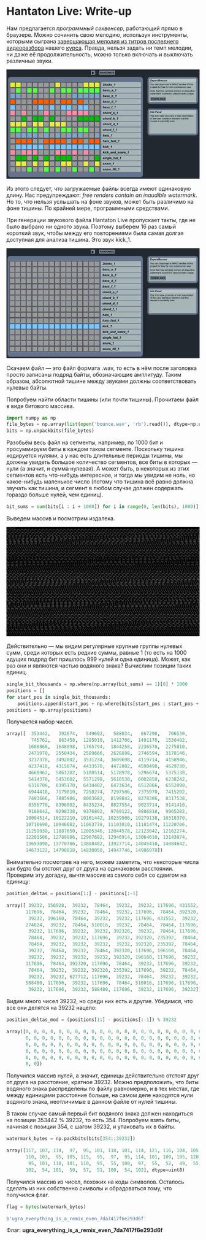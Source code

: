 # Hantaton Live: Write-up

Нам предлагается _программный секвенсер_, работающий прямо в браузере. Можно сочинить свою мелодию, используя инструменты, которыми сыграна [завершающая мелодия из титров последнего видеоразбора](https://www.youtube.com/watch?v=yGm2X7o3WgM&t=4416s) нашего [курса](https://course.ugractf.ru/). Правда, нельзя задать ни темп мелодии, ни даже её продолжительность, можно только включать и выключать различные звуки.

![Интерфейс](writeup/hantaton.png)

Из этого следует, что загружаемые файлы всегда имеют одинаковую длину. Нас предупреждают: _free renders contain an inaudible watermark_. Но то, что нельзя услышать на фоне звуков, может быть различимо на фоне тишины. По крайней мере, программными средствами.

При генерации звукового файла Hantaton Live пропускает такты, где не было выбрано ни одного звука. Поэтому выберем 16 раз самый короткий звук, чтобы между его повторениями была самая долгая доступная для анализа тишина. Это звук kick\_1.

![Выбран нужный звук](writeup/kick1.png)

Скачаем файл — это файл формата .wav, то есть в нём после заголовка просто записаны подряд байты, обозначающие амплитуду. Таким образом, абсолютной тишине между звуками должны соответствовать нулевые байты.

Попробуем найти области тишины (или почти тишины). Прочитаем файл в виде битового массива.

```python
import numpy as np
file_bytes = np.array(list(open('bounce.wav', 'rb').read()), dtype=np.uint8)
bits = np.unpackbits(file_bytes)
```

Разобьём весь файл на сегменты, например, по 1000 бит и просуммируем биты в каждом таком сегменте. Поскольку тишина кодируется нулями, а у нас есть длительные периоды тишины, мы должны увидеть большое количество сегментов, все биты в которых — нули (а значит, и сумма нулевая). А может быть, в некоторых из этих сегментов есть что-нибудь интересное, и тогда мы увидим не ноль, но какое-нибудь маленькое число (потому что тишина всё равно должна звучать как тишина, и сегмент в любом случае должен содержать гораздо больше нулей, чем единиц).
```python
bit_sums = sum(bits[i : i + 1000]) for i in range(0, len(bits), 1000)]
```

Выведем массив и посмотрим издалека.

![Битовые суммы групп по тысяче](writeup/bitsums.png)

Действительно — мы видим регулярные крупные группы нулевых сумм, среди которых есть редкие суммы, равные 1 (то есть на 1000 идущих подряд бит пришлось 999 нулей и одна единица). Может, как раз они и являются частью водяного знака? Вычислим позиции таких единиц.

```python
single_bit_thousands = np.where(np.array(bit_sums) == 1)[0] * 1000
positions = []
for start_pos in single_bit_thousands:
    positions.append(start_pos + np.where(bits[start_pos : start_pos + 1000] == 1)[0][0])
positions = np.array(positions)
```

Получается набор чисел.

```python
array([  353442,   392674,   549602,   588834,   667298,   706530,
         745762,   863458,  1295010,  1412706,  1491170,  1530402,
        1608866,  1648098,  1765794,  1844258,  2236578,  2275810,
        2471970,  2550434,  2589666,  2628898,  2746594,  3178146,
        3217378,  3492002,  3531234,  3609698,  4119714,  4158946,
        4237410,  4315874,  4433570,  4472802,  4590498,  4629730,
        4668962,  5061282,  5100514,  5178978,  5296674,  5375138,
        5414370,  5453602,  5571298,  5610530,  6002850,  6238242,
        6316706,  6395170,  6434402,  6473634,  6512866,  6552098,
        6944418,  7179810,  7258274,  7297506,  7375970,  7415202,
        7493666,  7885986,  8003682,  8199842,  8278306,  8317538,
        8356770,  8396002,  8435234,  8827554,  9023714,  9141410,
        9180642,  9298338,  9376802,  9769122,  9886818,  9965282,
       10004514, 10122210, 10161442, 10239906, 10279138, 10318370,
       10710690, 10946082, 11063778, 11103010, 11181474, 11220706,
       11259938, 11887650, 12005346, 12044578, 12123042, 12162274,
       12201506, 12789986, 12907682, 12946914, 13064610, 13143074,
       13653090, 13770786, 13888482, 13927714, 14045410, 14084642,
       14673122, 14790818, 14830050, 14947746, 14986978])
```

Внимательно посмотрев на него, можем заметить, что некоторые числа как будто бы отстоят друг от друга на одинаковом расстоянии. Проверим эту догадку, вычтя массив из самого себя со сдвигом на единицу:

```python
position_deltas = positions[1:] - positions[:-1]
```

```python
array([ 39232, 156928,  39232,  78464,  39232,  39232, 117696, 431552,
       117696,  78464,  39232,  78464,  39232, 117696,  78464, 392320,
        39232, 196160,  78464,  39232,  39232, 117696, 431552,  39232,
       274624,  39232,  78464, 510016,  39232,  78464,  78464, 117696,
        39232, 117696,  39232,  39232, 392320,  39232,  78464, 117696,
        78464,  39232,  39232, 117696,  39232, 392320, 235392,  78464,
        78464,  39232,  39232,  39232,  39232, 392320, 235392,  78464,
        39232,  78464,  39232,  78464, 392320, 117696, 196160,  78464,
        39232,  39232,  39232,  39232, 392320, 196160, 117696,  39232,
       117696,  78464, 392320, 117696,  78464,  39232, 117696,  39232,
        78464,  39232,  39232, 392320, 235392, 117696,  39232,  78464,
        39232,  39232, 627712, 117696,  39232,  78464,  39232,  39232,
       588480, 117696,  39232, 117696,  78464, 510016, 117696, 117696,
        39232, 117696,  39232, 588480, 117696,  39232, 117696,  39232])
```

Видим много чисел 39232, но среди них есть и другие. Убедимся, что все они делятся на 39232 нацело:

```python
position_deltas_mod = (positions[1:] - positions[:-1]) % 39232
```

```python
array([0, 0, 0, 0, 0, 0, 0, 0, 0, 0, 0, 0, 0, 0, 0, 0, 0, 0, 0, 0, 0, 0,
       0, 0, 0, 0, 0, 0, 0, 0, 0, 0, 0, 0, 0, 0, 0, 0, 0, 0, 0, 0, 0, 0,
       0, 0, 0, 0, 0, 0, 0, 0, 0, 0, 0, 0, 0, 0, 0, 0, 0, 0, 0, 0, 0, 0,
       0, 0, 0, 0, 0, 0, 0, 0, 0, 0, 0, 0, 0, 0, 0, 0, 0, 0, 0, 0, 0, 0,
       0, 0, 0, 0, 0, 0, 0, 0, 0, 0, 0, 0, 0, 0, 0, 0, 0, 0, 0, 0, 0, 0,
       0, 0])
```

Получился массив нулей, а значит, единицы действительно отстоят друг от друга на расстояние, кратное 39232. Можно предположить, что биты водяного знака распределены по файлу равномерно, и в тех местах, где между единицами расстояние больше, на самом деле находятся нули водяного знака, неотличимые в данном файле от нулей тишины.

В таком случае самый первый бит водяного знака должен находиться на позиции 353442 % 39232, то есть 354. Попробуем взять биты, начиная с позиции 354, с шагом 39232, и упаковать их в байты.

```python
watermark_bytes = np.packbits(bits[354::39232])
```

```python
array([117, 103, 114,  97,  95, 101, 118, 101, 114, 121, 116, 104, 105,
       110, 103,  95, 105, 115,  95,  97,  95, 114, 101, 109, 105, 120,
        95, 101, 118, 101, 110,  95,  55, 100,  97,  55,  52,  49,  55,
       102,  54, 101,  50,  57,  51, 100,  54, 102], dtype=uint8)
```

Получился массив из чисел, похожих на коды символов. Осталось сделать из них собственно символы и обрадоваться тому, что получился флаг.

```python
flag = bytes(watermark_bytes)
```

```python
b'ugra_everything_is_a_remix_even_7da7417f6e293d6f'
```

Флаг: **ugra_everything_is_a_remix_even_7da7417f6e293d6f**
